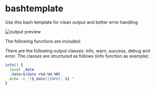 # bashtemplate
Use this bash template for clean output and better error handling

![output preview](https://raw.githubusercontent.com/username/projectname/branch/path/to/img.png)

The following functions are included:

There are the following output classes: info, warn, success, debug and error.
The classes are structured as follows (info function as example):
```bash
info() {
  local _date
  _date=$(date +%d-%H.%M)
  echo -e "[$_date][INFO]: $1 "
} 
```
